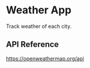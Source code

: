 
# Weather App

Track weather of each city.




## API Reference

  https://openweathermap.org/api

